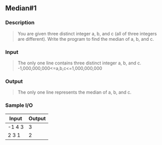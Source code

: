 ## Median#1
### Description
> You are given three distinct integer a, b, and c (all of three integers are different). Write the program to find the median of a, b, and c.

### Input
> The only one line contains three distinct integer a, b, and c.
-1,000,000,000<=a,b,c<=1,000,000,000

### Output
> The only one line represents the median of a, b, and c.

### Sample I/O
Input | Output 
--- | --- 
-1 4 3 | 3
2 3 1 | 2
